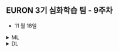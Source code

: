 ## EURON 3기 심화학습 팀 - 9주차

* 11 월 18일 

<details>
<summary>ML</summary>
<div markdown="1">       

<br />  
  
| 주차 | 내용         | 발표자                       | 발표자료 |
| ---- | ------------ | ---------------------------- | -------- |
| 9    | 7장 (1) ~ (4)  |오연재, 이서영, 이다현   | [📚]()    |

  
## Assignment

### 📍 예습과제

1. 딥러닝 파이토치 교과서 7장 (1) ~ (4) 파트를 공부하고 assignment 레포에 제출 

### 📍 복습과제

1. Object detection에서 성능이 좋은 [Yolo v2](https://paperswithcode.com/paper/yolo9000-better-faster-stronger) 논문을 읽어오시면 됩니다.
    - 모델의 아키텍쳐와 성능 향상을 위한 추가적인 방법들에 초점을 맞춰 간단히 읽어오시면 됩니다.
    - 참고 사이트
      * [Yolo v2 논문 리뷰 사이트](https://herbwood.tistory.com/17)
      * [Yolo v2, v3 논문 리뷰 사이트](https://velog.io/@minkyu4506/%EB%85%BC%EB%AC%B8%EB%A6%AC%EB%B7%B0-YOLOv2-YOLOv3-%EB%A6%AC%EB%B7%B0)



* 궁금한 사항/공유하면 좋을 추가 자료 등 복습한 내용은 세션 발표 이후 10분동안, 랜덤으로 한 명을 뽑아 발표를 진행 할 예정입니다. 

  
</div>
</details>



<details>
<summary>DL</summary>
<div markdown="1">       

<br />  
  
| 주차 | 내용         | 발표자                       | 발표자료 |
| ---- | ------------ | ---------------------------- | -------- |
| 9   | 6. Graph Neural Networks 1: GNN Model	 | 김나현, 이은빈   | [📚]()    |

  
* 8주차 내용 복습과제

[iteravice classification](https://github.com/adriannaziel/CollectiveClassification_ICA/blob/master/ICA.ipynb) 개념 복습 및 코드 분석하기 

↪ 개인 코드라 로컬 컴퓨터에서 온전히 실행될지는 불분명하나, 강의에서 배웠던 을 코드로 구현하는 과정에 초점을 두어 복습하시면 좋을 것 같습니다 :) 
  
</div>
</details>
